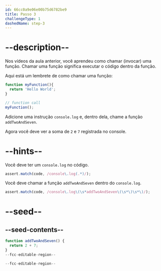 ```yaml
---
id: 66cc0a9e06e00b75d6782be9
title: Passo 3
challengeType: 1
dashedName: step-3
---
```


# --description--

Nos vídeos da aula anterior, você aprendeu como chamar (invocar) uma função. Chamar uma função significa executar o código dentro da função.

Aqui está um lembrete de como chamar uma função:

```js
function myFunction(){
  return 'Hello World';
}

// function call
myFunction();
```

Adicione uma instrução `console.log` e, dentro dela, chame a função `addTwoAndSeven`.

Agora você deve ver a soma de `2` e `7` registrada no console.

# --hints--

Você deve ter um `console.log` no código.

```js
assert.match(code, /console\.log(.*)/);
```

Você deve chamar a função `addTwoAndSeven` dentro do `console.log`.

```js
assert.match(code, /console\.log\(\s*addTwoAndSeven\(\s*\)\s*\)/);
```

# --seed--

## --seed-contents--

```js
function addTwoAndSeven() {
  return 2 + 7;
}
--fcc-editable-region--

--fcc-editable-region--
```
